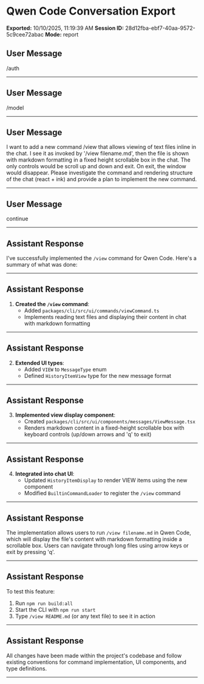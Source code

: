 # Qwen Code Conversation Export

**Exported:** 10/10/2025, 11:19:39 AM
**Session ID:** 28d12fba-ebf7-40aa-9572-5c9cee72abac
**Mode:** report

## User Message

/auth

---

## User Message

/model

---

## User Message

I want to add a new command /view that allows viewing of text files inline in the chat. I see it as invoked by '/view filename.md', then the file is shown with markdown formatting in a fixed height scrollable box in the chat. The only controls would be scroll up and down and exit. On exit, the window would disappear. Please investigate the command and rendering structure of the chat (react + ink) and provide a plan to implement the new command.

---

## User Message

continue

---

## Assistant Response

I've successfully implemented the `/view` command for Qwen Code. Here's a summary of what was done:

---

## Assistant Response

1. **Created the `/view` command**:
   - Added `packages/cli/src/ui/commands/viewCommand.ts`
   - Implements reading text files and displaying their content in chat with markdown formatting

---

## Assistant Response

2. **Extended UI types**:
   - Added `VIEW` to `MessageType` enum
   - Defined `HistoryItemView` type for the new message format

---

## Assistant Response

3. **Implemented view display component**:
   - Created `packages/cli/src/ui/components/messages/ViewMessage.tsx`
   - Renders markdown content in a fixed-height scrollable box with keyboard controls (up/down arrows and 'q' to exit)

---

## Assistant Response

4. **Integrated into chat UI**:
   - Updated `HistoryItemDisplay` to render VIEW items using the new component
   - Modified `BuiltinCommandLoader` to register the `/view` command

---

## Assistant Response

The implementation allows users to run `/view filename.md` in Qwen Code, which will display the file's content with markdown formatting inside a scrollable box. Users can navigate through long files using arrow keys or exit by pressing 'q'.

---

## Assistant Response

To test this feature:

1. Run `npm run build:all`
2. Start the CLI with `npm run start`
3. Type `/view README.md` (or any text file) to see it in action

---

## Assistant Response

All changes have been made within the project's codebase and follow existing conventions for command implementation, UI components, and type definitions.

---
